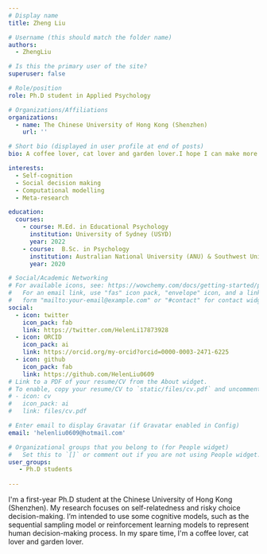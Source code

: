 ```yaml
---
# Display name
title: Zheng Liu

# Username (this should match the folder name)
authors:
  - ZhengLiu

# Is this the primary user of the site?
superuser: false

# Role/position
role: Ph.D student in Applied Psychology

# Organizations/Affiliations
organizations:
  - name: The Chinese University of Hong Kong (Shenzhen)
    url: ''

# Short bio (displayed in user profile at end of posts)
bio: A coffee lover, cat lover and garden lover.I hope I can make more efforts on the road of scientific research. 

interests:
  - Self-cognition 
  - Social decision making 
  - Computational modelling 
  - Meta-research

education:
  courses:
    - course: M.Ed. in Educational Psychology
      institution: University of Sydney (USYD)
      year: 2022
    - course:  B.Sc. in Psychology
      institution: Australian National University (ANU) & Southwest University (SWU)
      year: 2020

# Social/Academic Networking
# For available icons, see: https://wowchemy.com/docs/getting-started/page-builder/#icons
#   For an email link, use "fas" icon pack, "envelope" icon, and a link in the
#   form "mailto:your-email@example.com" or "#contact" for contact widget.
social:
  - icon: twitter
    icon_pack: fab
    link: https://twitter.com/HelenLi17873928
  - icon: ORCID
    icon_pack: ai
    link: https://orcid.org/my-orcid?orcid=0000-0003-2471-6225
  - icon: github
    icon_pack: fab
    link: https://github.com/HelenLiu0609
# Link to a PDF of your resume/CV from the About widget.
# To enable, copy your resume/CV to `static/files/cv.pdf` and uncomment the lines below.
# - icon: cv
#   icon_pack: ai
#   link: files/cv.pdf

# Enter email to display Gravatar (if Gravatar enabled in Config)
email: 'helenliu0609@hotmail.com'

# Organizational groups that you belong to (for People widget)
#   Set this to `[]` or comment out if you are not using People widget.
user_groups:
   - Ph.D students
  
---
```

I'm a first-year Ph.D student at the Chinese University of Hong Kong (Shenzhen). My research focuses on self-relatedness and risky choice decision-making. I’m intended to use some cognitive models, such as the sequential sampling model or reinforcement learning models to represent human decision-making process. In my spare time, I'm a coffee lover, cat lover and garden lover. 


